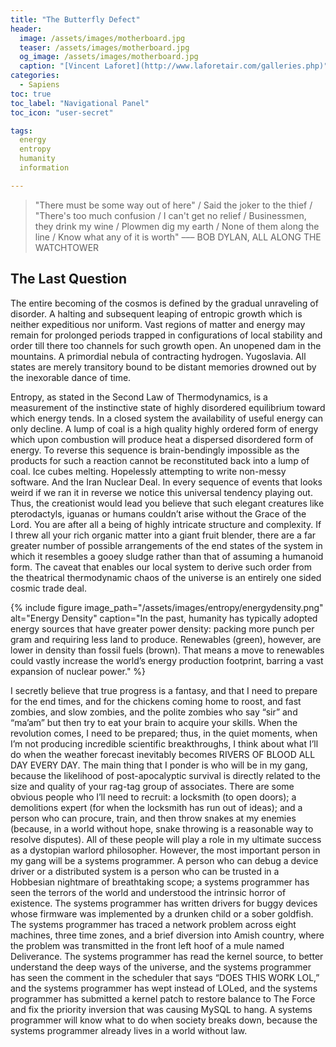 ```yaml
---
title: "The Butterfly Defect"
header:
  image: /assets/images/motherboard.jpg
  teaser: /assets/images/motherboard.jpg
  og_image: /assets/images/motherboard.jpg
  caption: "[Vincent Laforet](http://www.laforetair.com/galleries.php)"
categories:
  - Sapiens
toc: true
toc_label: "Navigational Panel"
toc_icon: "user-secret"

tags:
  energy
  entropy
  humanity
  information

---
```

> "There must be some way out of here" / Said the joker to the thief / "There's too much confusion / I can't get no relief / Businessmen, they drink my wine / Plowmen dig my earth / None of them along the line / Know what any of it is worth"
––– BOB DYLAN, ALL ALONG THE WATCHTOWER


## The Last Question

The entire becoming of the cosmos is defined by the gradual unraveling of disorder. A halting and subsequent leaping of entropic growth which is neither expeditious nor uniform. Vast regions of matter and energy may remain for prolonged periods trapped in configurations of local stability and order till there too channels for such growth open. An unopened dam in the mountains. A primordial nebula of contracting hydrogen. Yugoslavia. All states are merely transitory bound to be distant memories drowned out by the inexorable dance of time.

Entropy, as stated in the Second Law of Thermodynamics, is a measurement of the instinctive state of highly disordered equilibrium toward which energy tends. In a closed system the availability of useful energy can only decline. A lump of coal is a high quality highly ordered form of energy which upon combustion will produce heat a dispersed disordered form of energy. To reverse this sequence is brain-bendingly impossible as the products for such a reaction cannot be reconstituted back into a lump of coal. Ice cubes melting. Hopelessly attempting to write non-messy software. And the Iran Nuclear Deal. In every sequence of events that looks weird if we ran it in reverse we notice this universal tendency playing out. Thus, the creationist would lead you believe that such elegant creatures like pterodactyls, iguanas or humans couldn’t arise without the Grace of the Lord. You are after all a being of highly intricate structure and complexity. If I threw all your rich organic matter into a giant fruit blender, there are a far greater number of possible arrangements of the end states of the system in which it resembles a gooey sludge rather than that of assuming a humanoid form. The caveat that enables our local system to derive such order from the theatrical thermodynamic chaos of the universe is an entirely one sided cosmic trade deal.



{% include figure image_path="/assets/images/entropy/energydensity.png" alt="Energy Density" caption="In the past, humanity has typically adopted energy sources that have greater power density: packing more punch per gram and requiring less land to produce. Renewables (green), however, are lower in density than fossil fuels (brown). That means a move to renewables could vastly increase the world’s energy production footprint, barring a vast expansion of nuclear power." %}


I secretly believe that true progress is
a fantasy, and that I need to prepare for the end times, and for the chickens
coming home to roost, and fast zombies, and slow zombies, and the polite
zombies who say “sir” and “ma’am” but then try to eat your brain to acquire
your skills. When the revolution comes, I need to be prepared; thus, in the
quiet moments, when I’m not producing incredible scientific breakthroughs,
I think about what I’ll do when the weather forecast inevitably becomes
RIVERS OF BLOOD ALL DAY EVERY DAY. The main thing that I ponder is
who will be in my gang, because the likelihood of post-apocalyptic survival
is directly related to the size and quality of your rag-tag group of associates.
There are some obvious people who I’ll need to recruit: a locksmith (to open
doors); a demolitions expert (for when the locksmith has run out of ideas);
and a person who can procure, train, and then throw snakes at my enemies
(because, in a world without hope, snake throwing is a reasonable way to
resolve disputes). All of these people will play a role in my ultimate success
as a dystopian warlord philosopher. However, the most important person in
my gang will be a systems programmer. A person who can debug a device
driver or a distributed system is a person who can be trusted in a Hobbesian
nightmare of breathtaking scope; a systems programmer has seen the terrors
of the world and understood the intrinsic horror of existence. The systems
programmer has written drivers for buggy devices whose firmware was
implemented by a drunken child or a sober goldfish. The systems programmer
has traced a network problem across eight machines, three time zones,
and a brief diversion into Amish country, where the problem was transmitted
in the front left hoof of a mule named Deliverance. The systems programmer
has read the kernel source, to better understand the deep ways of the
universe, and the systems programmer has seen the comment in the scheduler
that says “DOES THIS WORK LOL,” and the systems programmer has
wept instead of LOLed, and the systems programmer has submitted a kernel
patch to restore balance to The Force and fix the priority inversion that was
causing MySQL to hang. A systems programmer will know what to do when
society breaks down, because the systems programmer already lives in a
world without law.
